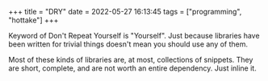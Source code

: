 +++
title = "DRY"
date = 2022-05-27 16:13:45
tags = ["programming", "hottake"]
+++

Keyword of Don't Repeat Yourself is "Yourself". Just because libraries have been
written for trivial things doesn't mean you should use any of them.

Most of these kinds of libraries are, at most, collections of snippets. They are
short, complete, and are not worth an entire dependency. Just inline it.
